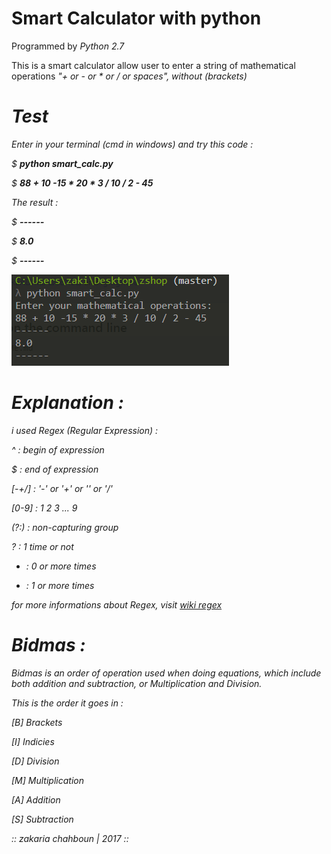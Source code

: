 # Smart Calculator with python

Programmed by <em>Python 2.7</em>


This is a smart calculator allow user to enter a string of mathematical operations <em>"+ or - or * or / or spaces"<em/>, without <em>(brackets)</em>

# Test
Enter in your terminal (cmd in windows) and try this code :


$ <b>python smart_calc.py</b>

$ <b>88 + 10 -15 * 20 * 3 / 10 / 2 - 45</b>


The result :

$ <b>------</b>

$ <b>8.0</b>

$ <b>------</b>


![Screenshot](screen_shot.png)




# Explanation :

i used Regex <em>(Regular Expression)</em> :

^ : begin of expression

$ : end of expression

[-+*/] : '-' or '+' or '*' or '/'

[0-9] : 1 2 3 ... 9

(?:) : non-capturing group

? : 1 time or not

* : 0 or more times

+ : 1 or more times

<em> for more informations about Regex, visit </em> <a href='https://en.wikipedia.org/wiki/Regular_expression#Standards'>wiki regex</a>




# Bidmas :

Bidmas is an order of operation used when doing equations, which include both addition and subtraction, or Multiplication and Division.

This is the order it goes in :

[B] <em>Brackets</em>

[I] <em>Indicies</em>

[D] <em>Division</em>

[M] <em>Multiplication</em>

[A] <em>Addition</em>

[S] <em>Subtraction</em>




:: zakaria chahboun | 2017 ::